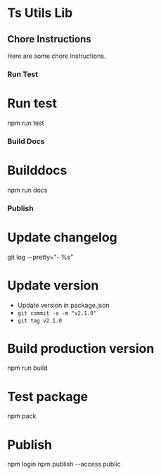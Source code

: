 # Ts Utils Lib

## Chore Instructions

Here are some chore instructions.

### Run Test
# Run test
npm run test

### Build Docs
# Builddocs
npm run docs

### Publish
# Update changelog
git log --pretty="- %s"

# Update version
- Update version in package.json
- `git commit -a -m "v2.1.0"`
- `git tag v2.1.0`

# Build production version
npm run build

# Test package
npm pack

# Publish
npm login
npm publish --access public
